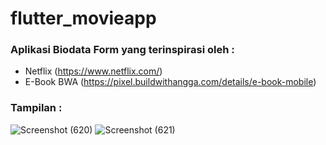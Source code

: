 # flutter_movieapp
 ### Aplikasi Biodata Form yang terinspirasi oleh :
 - Netflix (https://www.netflix.com/)
 - E-Book BWA (https://pixel.buildwithangga.com/details/e-book-mobile)

 ### Tampilan :
 ![Screenshot (620)](https://user-images.githubusercontent.com/71241922/134520165-aa5f1bf9-98b8-469e-a603-75aeadf95fb3.png)
 ![Screenshot (621)](https://user-images.githubusercontent.com/71241922/134520221-c0145841-211e-4949-a7a0-01e90cd3e34e.png)

